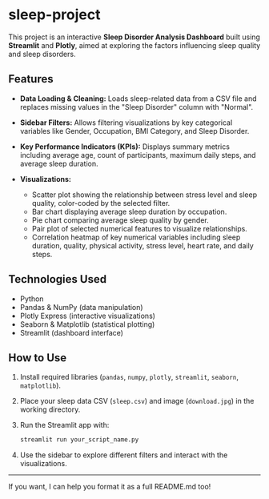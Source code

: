 # sleep-project
This project is an interactive **Sleep Disorder Analysis Dashboard** built using **Streamlit** and **Plotly**, aimed at exploring the factors influencing sleep quality and sleep disorders.

## Features

* **Data Loading & Cleaning:** Loads sleep-related data from a CSV file and replaces missing values in the "Sleep Disorder" column with "Normal".
* **Sidebar Filters:** Allows filtering visualizations by key categorical variables like Gender, Occupation, BMI Category, and Sleep Disorder.
* **Key Performance Indicators (KPIs):** Displays summary metrics including average age, count of participants, maximum daily steps, and average sleep duration.
* **Visualizations:**

  * Scatter plot showing the relationship between stress level and sleep quality, color-coded by the selected filter.
  * Bar chart displaying average sleep duration by occupation.
  * Pie chart comparing average sleep quality by gender.
  * Pair plot of selected numerical features to visualize relationships.
  * Correlation heatmap of key numerical variables including sleep duration, quality, physical activity, stress level, heart rate, and daily steps.

## Technologies Used

* Python
* Pandas & NumPy (data manipulation)
* Plotly Express (interactive visualizations)
* Seaborn & Matplotlib (statistical plotting)
* Streamlit (dashboard interface)

## How to Use

1. Install required libraries (`pandas`, `numpy`, `plotly`, `streamlit`, `seaborn`, `matplotlib`).
2. Place your sleep data CSV (`sleep.csv`) and image (`download.jpg`) in the working directory.
3. Run the Streamlit app with:

   ```bash
   streamlit run your_script_name.py
   ```
4. Use the sidebar to explore different filters and interact with the visualizations.

---

If you want, I can help you format it as a full README.md too!
